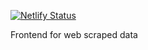[![Netlify Status](https://api.netlify.com/api/v1/badges/f541d02a-cd3f-416d-b259-bca32f204822/deploy-status)](https://app.netlify.com/sites/sparkly-stardust-15c687/deploys)


Frontend for web scraped data
